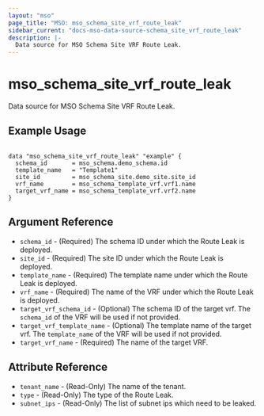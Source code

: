 ```yaml
---
layout: "mso"
page_title: "MSO: mso_schema_site_vrf_route_leak"
sidebar_current: "docs-mso-data-source-schema_site_vrf_route_leak"
description: |-
  Data source for MSO Schema Site VRF Route Leak.
---
```


# mso_schema_site_vrf_route_leak #

Data source for MSO Schema Site VRF Route Leak.

## Example Usage ##

```hcl

data "mso_schema_site_vrf_route_leak" "example" {
  schema_id       = mso_schema.demo_schema.id
  template_name   = "Template1"
  site_id         = mso_schema_site.demo_site.site_id
  vrf_name        = mso_schema_template_vrf.vrf1.name
  target_vrf_name = mso_schema_template_vrf.vrf2.name
}

```

## Argument Reference ##

* `schema_id` - (Required) The schema ID under which the Route Leak is deployed.
* `site_id` - (Required) The site ID under which the Route Leak is deployed.
* `template_name` - (Required) The template name under which the Route Leak is deployed.
* `vrf_name` - (Required) The name of the VRF under which the Route Leak is deployed.
* `target_vrf_schema_id` - (Optional)  The schema ID of the target vrf. The `schema_id` of the VRF will be used if not provided. 
* `target_vrf_template_name` - (Optional) The template name of the target vrf. The `template_name` of the VRF will be used if not provided. 
* `target_vrf_name` - (Required) The name of the target VRF.

## Attribute Reference ##

* `tenant_name` - (Read-Only) The name of the tenant.
* `type` - (Read-Only) The type of the Route Leak. 
* `subnet_ips` - (Read-Only) The list of subnet ips which need to be leaked.
